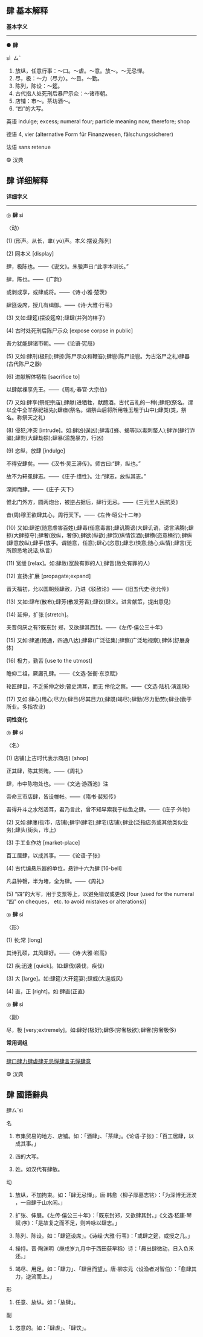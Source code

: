 ## 肆 基本解释

**基本字义**

---

● **肆**

sì  ㄙˋ

1. 放纵，任意行事：～口。～虐。～意。放～。～无忌惮。
2. 尽，极：～力（尽力）。～目。～勤。
3. 陈列，陈设：～筵。
4. 古代指人处死刑后暴尸示众：～诸市朝。
5. 店铺：市～。茶坊酒～。
6. “四”的大写。

英语 indulge; excess; numeral four; particle meaning now, therefore; shop

德语 4, vier (alternative Form für Finanzwesen, fälschungssicherer)​

法语 sans retenue

© 汉典

## 肆 详细解释

**详细字义**

---

◎ **肆** sì 

〈动〉

(1) (形声。从长，聿( yù)声。本义:摆设;陈列)

(2) 同本义 [display]

肆，极陈也。——《说文》。朱骏声曰:“此字本训长。”

肆，陈也。——《广韵》

或剥或享，或肆或将。——《诗·小雅·楚茨》

肆筵设席，授几有缉御。——《诗·大雅·行苇》

(3) 又如:肆筵(摆设筵席);肆肆(并列的样子)

(4) 古时处死刑后陈尸示众 [expose corpse in public]

吾力犹能肆诸市朝。——《论语·宪局》

(5) 又如:肆刑(极刑);肆掠(陈尸示众和鞭笞);肆鬯(陈尸设鬯。为古浴尸之礼)肆器(古代陈尸之器)

(6) 进献解体牺牲 [sacrifice to]

以肆献裸享先王。——《周礼·春官·大宗伯》

(7) 又如:肆享(祭祀宗庙);肆献(进牺牲，献醴酒。古代吉礼的一种);肆祀(祭名。谓以全牛全羊祭祀祖先);肆瘗(祭名。谓祭山后将所用牲玉埋于山中);肆类(类，祭名。称祭天之礼)

(8) 侵犯;冲突 [intrude]。如:肆凶(逞凶);肆毒([蜂、蝎等]以毒刺螫人);肆诈(肆行诈骗);肆剽(大肆劫掠);肆暴(滥施暴力，行凶)

(9) 恣纵，放肆 [indulge]

不得安肆矣。——《汉书·吴王濞传》。师古曰:“肆，纵也。”

故不为轩冕肆志。——《庄子·缮性》。注:“肆志，放纵其志。”

深闳而肆。——《庄子·天下》

惟北门外方，圆两炮台，被逆占据后，肆行无忌。——《三元里人民抗英》

昔(周)穆王欲肆其心，周行天下。——《左传·昭公十二年》

(10) 又如:肆逆(随意虐害百姓);肆毒(任意毒害);肆讥腾谤(大肆讥诮，谤言沸腾);肆掠(大肆掠夺);肆奢(放纵，奢侈);肆欲(纵欲);肆饮(纵情饮酒);肆横(恣意横行);肆纵(肆意放纵);肆手(放手。谓随意，任意);肆心(恣意);肆志(快意;随心;纵情);肆言(无所顾忌地说话;纵言)

(11) 宽缓 [relax]。如:肆赦(宽赦有罪的人);肆眚(赦免有罪的人)

(12) 宣扬;扩展 [propagate;expand]

晋天福初，允以国朝频肆赦，乃进《驳赦论》——《旧五代史·张允传》

(13) 又如:肆布(散布);肆芳(散发芳香);肆议(肆义。进言献策，提出意见)

(14) 延伸，扩张 [stretch]。

夫晋何厌之有?既东封 郑，又欲肆其西封。——《左传·僖公三十年》

(15) 又如:肆通(畅通，四通八达);肆募(广泛征集);肆察(广泛地视察);肆体(舒展身体)

(16) 极力，勤苦 [use to the utmost]

瞻仰二祖，厥庸孔肆。——《文选·张衡·东京赋》

轮匠肆目，不乏奚仲之妙;瞽史清耳，而无 伶伦之察。——《文选·陆机·演连珠》

(17) 又如:肆心(用心;尽力);肆目(尽其目力);肆既(竭尽);肆勤(尽力勤劳);肆业(勤于所业。多指农业)

**词性变化**

◎ **肆** sì 

〈名〉

(1) 店铺(上古时代表示商店) [shop]

正其肆，陈其货贿。——《周礼》

肆，市中陈物处也。——《文选·游西池》注

帝命三市店肆，皆设帷帐。——《隋书·裴矩传》

吾得升斗之水然活耳，君乃言此，曾不知早索我于枯鱼之肆。——《庄子·外物》

(2) 又如:肆廛(街市，店铺);肆宇(肆宅);肆宅(店铺);肆业(泛指店务或其他类似业务);肆头(街头，市上)

(3) 手工业作坊 [market-place]

百工居肆，以成其事。——《论语·子张》

(4) 古代编悬乐器的单位，悬钟十六为肆 [16-bell]

凡县钟磬，半为堵，全为肆。——《周礼》

(5) “四”的大写，用于支票等上，以避免错误或更改 [four (used for the numeral “四” on cheques， etc. to avoid mistakes or alterations)]

◎ **肆** sì 

〈形〉

(1) 长;常 [long]

其诗孔硕，其风肆好。——《诗·大雅·崧高》

(2) 疾;迅速 [quick]。如:肆伐(袭伐，疾伐)

(3) 大 [large]。如:肆筵(大开筵宴);肆威(大逞威风)

(4) 直，正 [right]。如:肆直(正直)

◎ **肆** sì 

〈副〉

尽，极 [very;extremely]。如:肆好(极好);肆侈(穷奢极欲);肆奢(穷奢极侈)

**常用词组**

---

[肆口](https://www.zdic.net/hans/%E8%82%86%E5%8F%A3)[肆力](https://www.zdic.net/hans/%E8%82%86%E5%8A%9B)[肆虐](https://www.zdic.net/hans/%E8%82%86%E8%99%90)[肆无忌惮](https://www.zdic.net/hans/%E8%82%86%E6%97%A0%E5%BF%8C%E6%83%AE)[肆言无惮](https://www.zdic.net/hans/%E8%82%86%E8%A8%80%E6%97%A0%E6%83%AE)[肆意](https://www.zdic.net/hans/%E8%82%86%E6%84%8F)

© 汉典

## 肆 國語辭典

肆ㄙˋsì 

名

1. 市集贸易的地方、店铺。如：「酒肆」、「茶肆」。《论语·子张》：「百工居肆，以成其事。」
    
2. 四的大写。
    
3. 姓。如汉代有肆敏。
    

动

1. 放纵，不加拘束。如：「肆无忌惮」。唐·韩愈〈柳子厚墓志铭〉：「为深博无涯涘 ，一自肆于山水闲。」
    
2. 扩张、伸展。《左传·僖公三十年》：「既东封郑，又欲肆其封。」《文选·嵇康·琴赋·序》：「是故复之而不足，则吟咏以肆志。」
    
3. 陈列、陈设。如：「肆筵设席」。《诗经·大雅·行苇》：「或肆之筵，或授之几。」
    
4. 操持。晋·陶渊明〈庚戌岁九月中于西田获早稻〉诗：「晨出肆微动，日入负禾还。」
    
5. 竭尽、用足。如：「肆力」、「肆目而望」。唐·柳宗元〈设渔者对智伯〉：「愈肆其力，逆流而上。」
    

形

1. 任意、放纵。如：「放肆」。
    

副

1. 恣意的。如：「肆虐」、「肆饮」。